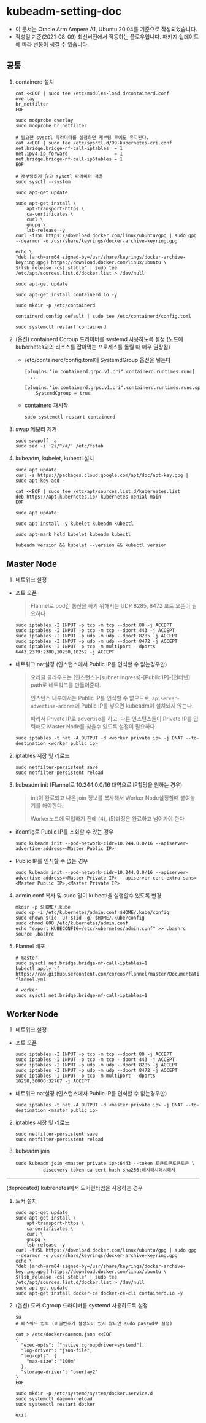 # kubeadm-setting-doc
- 이 문서는 Oracle Arm Ampere A1, Ubuntu 20.04를 기준으로 작성되었습니다.
- 작성일 기준(2021-08-09) 최신버전에서 작동하는 플로우입니다. 패키지 업데이트에 따라 변동이 생길 수 있습니다.


## 공통

1. containerd 설치
    ```
    cat <<EOF | sudo tee /etc/modules-load.d/containerd.conf
    overlay
    br_netfilter
    EOF

    sudo modprobe overlay
    sudo modprobe br_netfilter

    # 필요한 sysctl 파라미터를 설정하면 재부팅 후에도 유지된다.
    cat <<EOF | sudo tee /etc/sysctl.d/99-kubernetes-cri.conf
    net.bridge.bridge-nf-call-iptables  = 1
    net.ipv4.ip_forward                 = 1
    net.bridge.bridge-nf-call-ip6tables = 1
    EOF

    # 재부팅하지 않고 sysctl 파라미터 적용
    sudo sysctl --system
    ```

    ```
    sudo apt-get update
    
    sudo apt-get install \
        apt-transport-https \
        ca-certificates \
        curl \
        gnupg \
        lsb-release -y
    curl -fsSL https://download.docker.com/linux/ubuntu/gpg | sudo gpg --dearmor -o /usr/share/keyrings/docker-archive-keyring.gpg
    
    echo \
    "deb [arch=arm64 signed-by=/usr/share/keyrings/docker-archive-keyring.gpg] https://download.docker.com/linux/ubuntu \
    $(lsb_release -cs) stable" | sudo tee /etc/apt/sources.list.d/docker.list > /dev/null
    
    sudo apt-get update
    
    sudo apt-get install containerd.io -y
    
    sudo mkdir -p /etc/containerd
    
    containerd config default | sudo tee /etc/containerd/config.toml
    
    sudo systemctl restart containerd
    ```
    
2. (옵션) containerd Cgroup 드라이버를 systemd 사용하도록 설정 (노드에 kubernetes외의 리소스를 잡아먹는 프로세스를 돌릴 때 매우 권장됨)
    - /etc/containerd/config.toml에 SystemdGroup 옵션을 넣는다
        ```
        [plugins."io.containerd.grpc.v1.cri".containerd.runtimes.runc]
          ...
          [plugins."io.containerd.grpc.v1.cri".containerd.runtimes.runc.options]
            SystemdCgroup = true
        ```
    - containerd 재시작
        ```
        sudo systemctl restart containerd
        ```

3. swap 메모리 제거
    ```
    sudo swapoff -a
    sudo sed -i '2s/^/#/' /etc/fstab
    ```

4. kubeadm, kubelet, kubectl 설치
    ```
    sudo apt update
    curl -s https://packages.cloud.google.com/apt/doc/apt-key.gpg | sudo apt-key add -

    cat <<EOF | sudo tee /etc/apt/sources.list.d/kubernetes.list
    deb https://apt.kubernetes.io/ kubernetes-xenial main
    EOF

    sudo apt update

    sudo apt install -y kubelet kubeadm kubectl

    sudo apt-mark hold kubelet kubeadm kubectl

    kubeadm version && kubelet --version && kubectl version

    ```
## Master Node
1. 네트워크 설정
- 포트 오픈
    > Flannel로 pod간 통신을 하기 위해서는 UDP 8285, 8472 포트 오픈이 필요하다
    
    ```
    sudo iptables -I INPUT -p tcp -m tcp --dport 80 -j ACCEPT
    sudo iptables -I INPUT -p tcp -m tcp --dport 443 -j ACCEPT
    sudo iptables -I INPUT -p udp -m udp --dport 8285 -j ACCEPT
    sudo iptables -I INPUT -p udp -m udp --dport 8472 -j ACCEPT
    sudo iptables -I INPUT -p tcp -m multiport --dports 6443,2379:2380,10250,10252 -j ACCEPT
    ```
- 네트워크 nat설정 (인스턴스에서 Public IP를 인식할 수 없는경우만)
    > 오라클 클라우드는 [인스턴스]-[subnet ingress]-[Public IP]-[인터넷] path로 네트워크를 만들어준다.
    > 
    > 인스턴스 내부에서는 Public IP를 인식할 수 없으므로, `apiserver-advertise-addres`에 Public IP를 넣으면 kubeadm이 설치되지 않는다.
    >
    > 따라서 Private IP로 advertise를 하고, 다른 인스턴스들이 Private IP를 입력해도 Master Node를 찾을수 있도록 설정이 필요하다.
    ```
    sudo iptables -t nat -A OUTPUT -d <worker private ip> -j DNAT --to-destination <worker public ip>
    ```

2. iptables 저장 및 리로드
    ```
    sudo netfilter-persistent save
    sudo netfilter-persistent reload
    ```

3. kubeadm init (Flannel로 10.244.0.0/16 대역으로 IP할당을 원하는 경우)
    > init이 완료되고 나온 join 정보를 복사해서 Worker Node설정할때 붙여놓기를 해야한다.
    > 
    > Worker노드에 작업하기 전에 (4), (5)과정은 완료하고 넘어가야 한다
- ifconfig로 Public IP를 조회할 수 있는 경우 
    ```
    sudo kubeadm init --pod-network-cidr=10.244.0.0/16 --apiserver-advertise-address=<Master Public IP>
    ```
- Public IP를 인식할 수 없는 경우
    ```
    sudo kubeadm init --pod-network-cidr=10.244.0.0/16 --apiserver-advertise-address=<Master Private IP> --apiserver-cert-extra-sans=<Master Public IP>,<Master Private IP>
    ```


4. admin.conf 복사 및 sudo 없이 kubectl을 실행할수 있도록 변경
    ```
    mkdir -p $HOME/.kube
    sudo cp -i /etc/kubernetes/admin.conf $HOME/.kube/config
    sudo chown $(id -u):$(id -g) $HOME/.kube/config
    sudo chmod 600 /etc/kubernetes/admin.conf
    echo "export KUBECONFIG=/etc/kubernetes/admin.conf" >> .bashrc
    source .bashrc
    ```

5. Flannel 배포
    ```
    # master
    sudo sysctl net.bridge.bridge-nf-call-iptables=1
    kubectl apply -f https://raw.githubusercontent.com/coreos/flannel/master/Documentation/kube-flannel.yml
    ```
    ```
    # worker
    sudo sysctl net.bridge.bridge-nf-call-iptables=1
    ```

## Worker Node

1. 네트워크 설정
- 포트 오픈
    ```
    sudo iptables -I INPUT -p tcp -m tcp --dport 80 -j ACCEPT
    sudo iptables -I INPUT -p tcp -m tcp --dport 443 -j ACCEPT
    sudo iptables -I INPUT -p udp -m udp --dport 8285 -j ACCEPT
    sudo iptables -I INPUT -p udp -m udp --dport 8472 -j ACCEPT
    sudo iptables -I INPUT -p tcp -m multiport --dports 10250,30000:32767 -j ACCEPT
    ```
- 네트워크 nat설정 (인스턴스에서 Public IP를 인식할 수 없는경우만)
    ```
    sudo iptables -t nat -A OUTPUT -d <master private ip> -j DNAT --to-destination <master public ip>
    ```

2. iptables 저장 및 리로드
    ```
    sudo netfilter-persistent save
    sudo netfilter-persistent reload
    ```

3. kubeadm join
    ```
    sudo kubeadm join <master private ip>:6443 --token 토큰토큰토큰토큰 \
            --discovery-token-ca-cert-hash sha256:해시해시해시해시
    ```


---
(deprecated) kubrenetes에서 도커런타임을 사용하는 경우

1. 도커 설치
    ```
    sudo apt-get update
    sudo apt-get install \
        apt-transport-https \
        ca-certificates \
        curl \
        gnupg \
        lsb-release -y
    curl -fsSL https://download.docker.com/linux/ubuntu/gpg | sudo gpg --dearmor -o /usr/share/keyrings/docker-archive-keyring.gpg
    echo \
    "deb [arch=arm64 signed-by=/usr/share/keyrings/docker-archive-keyring.gpg] https://download.docker.com/linux/ubuntu \
    $(lsb_release -cs) stable" | sudo tee /etc/apt/sources.list.d/docker.list > /dev/null
    sudo apt-get update
    sudo apt-get install docker-ce docker-ce-cli containerd.io -y
    ```
2. (옵션) 도커 Cgroup 드라이버를 systemd 사용하도록 설정
    ```
    su
    # 패스워드 입력 (비밀번호가 설정되어 있지 않다면 sudo passwd로 설정)

    cat > /etc/docker/daemon.json <<EOF
    {
      "exec-opts": ["native.cgroupdriver=systemd"],
      "log-driver": "json-file",
      "log-opts": {
        "max-size": "100m"
      },
      "storage-driver": "overlay2"
    }
    EOF

    sudo mkdir -p /etc/systemd/system/docker.service.d
    sudo systemctl daemon-reload
    sudo systemctl restart docker

    exit
    ```
